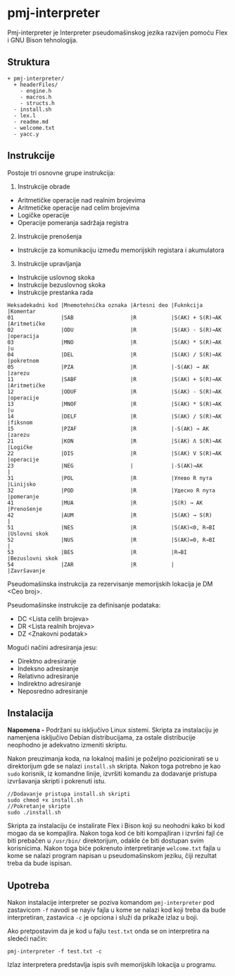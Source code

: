 # pmj-interpreter
Pmj-interpreter je Interpreter pseudomašinskog jezika razvijen pomoću Flex i GNU Bison tehnologija.

## Struktura
```
+ pmj-interpreter/
  + headerFiles/
    - engine.h
    - macros.h
    - structs.h
  - install.sh
  - lex.l
  - readme.md
  - welcome.txt
  - yacc.y
```

## Instrukcije
Postoje tri osnovne grupe instrukcija:
1. Instrukcije obrade
  - Aritmetičke operacije nad realnim brojevima
  - Aritmetičke operacije nad celim brojevima
  - Logičke operacije
  - Operacije pomeranja sadržaja registra
2. Instrukcije prenošenja
  - Instrukcije za komunikaciju između memorijskih registara i akumulatora
3. Instrukcije upravljanja 
  - Instrukcije uslovnog skoka
  - Instrukcije bezuslovnog skoka
  - Instrukcije prestanka rada

```
Heksadekadni kod |Mnemotehnička oznaka |Artesni deo |Fuknkcija         |Komentar
01               |SAB                  |R           |S(AK) + S(R)→AK   |Aritmetičke 
02               |ODU                  |R           |S(AK) - S(R)→AK   |operacija 
03               |MNO                  |R           |S(AK) * S(R)→AK   |u 
04               |DEL                  |R           |S(AK) / S(R)→AK   |pokretnom 
05               |PZA                  |R           |-S(AK) → AK       |zarezu
11               |SABF                 |R           |S(AK) + S(R)→AK   |Aritmetičke 
12               |ODUF                 |R           |S(AK) - S(R)→AK   |operacije 
13               |MNOF                 |R           |S(AK) * S(R)→AK   |u 
14               |DELF                 |R           |S(AK) / S(R)→AK   |fiksnom 
15               |PZAF                 |R           |-S(AK) → AK       |zarezu
21               |KON                  |R           |S(AK) Ʌ S(R)→AK   |Logičke  
22               |DIS                  |R           |S(AK) V S(R)→AK   |operacije
23               |NEG                  |            |-S(AK)→AK         |
31               |POL                  |R           |Улево R пута      |Linijsko
32               |POD                  |R           |Удесно R пута     |pomeranje
41               |MUA                  |R           |S(R) → AK         |Prenošenje
42               |AUM                  |R           |S(AK) → S(R)      |
51               |NES                  |R           |S(AK)<0, R→BI     |Uslovni skok
52               |NUS                  |R           |S(AK)=0, R→BI     |
53               |BES                  |R           |R→BI              |Bezuslovni skok
54               |ZAR                  |R           |                  |Završavanje
```
Pseudomašinska instrukcija za rezervisanje memorijskih lokacija je DM \<Ceo broj\>.

Pseudomašinske instrukcije za definisanje podataka:
 - DC \<Lista celih brojeva\>
 - DR \<Lista realnih brojeva\>
 - DZ \<Znakovni podatak\>

Mogući načini adresiranja jesu:
 - Direktno adresiranje
 - Indeksno adresiranje
 - Relativno adresiranje
 - Indirektno adresiranje
 - Neposredno adresiranje

## Instalacija

**Napomena -** Podržani su isključivo Linux sistemi. Skripta za instalaciju je namenjena isključivo Debian distribucijama, za ostale distribucije neophodno je adekvatno izmeniti skriptu.

Nakon preuzimanja koda, na lokalnoj mašini je poželjno pozicionirati se u direktorijum gde se nalazi `install.sh` skripta. Nakon toga potrebno je kao `sudo` korisnik, iz komandne linije,  izvršiti komandu za dodavanje pristupa izvršavanja skripti i pokrenuti istu.

```
//Dodavanje pristupa install.sh skripti
sudo chmod +x install.sh
//Pokretanje skripte
sudo ./install.sh
```

Skripta za instalaciju će instalirate Flex i Bison koji su neohodni kako bi kod mogao da se kompajlira. Nakon toga kod će biti kompajliran i izvršni fajl će biti prebačen u `/usr/bin/` direktorijum, odakle će biti dostupan svim korisnicima. Nakon toga biće pokrenuto interpretiranje `welcome.txt` fajla u kome se nalazi program napisan u pseudomašinskom jeziku, čiji rezultat treba da bude ispisan.

## Upotreba

Nakon instalacije interpreter se poziva komandom `pmj-interpreter` pod zastavicom `-f` navodi se nayiv fajla u kome se nalazi kod koji treba da bude interpretiran, zastavica `-c` je opciona i služi da prikaže izlaz u boji.

Ako pretpostavim da je kod u fajlu `test.txt` onda se on interpretira na sledeći način:
```
pmj-interpreter -f test.txt -c
```

Izlaz interpretera predstavlja ispis svih memorijskih lokacija u programu.
